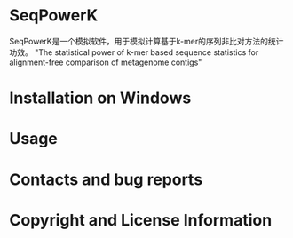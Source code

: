 # SeqPowerK
SeqPowerK是一个模拟软件，用于模拟计算基于k-mer的序列非比对方法的统计功效。
"The statistical power of k-mer based sequence statistics for alignment-free comparison of metagenome contigs"
# Installation on Windows
# Usage
# Contacts and bug reports
# Copyright and License Information
